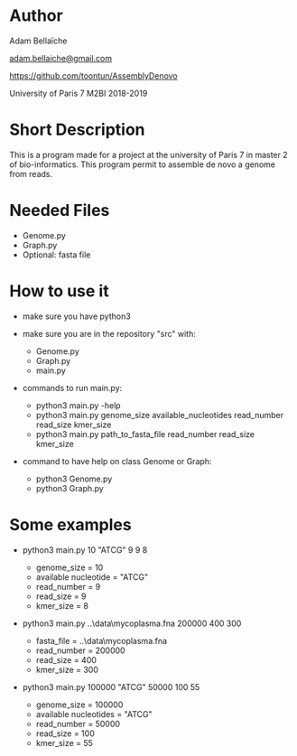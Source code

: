 # Author

Adam Bellaïche

adam.bellaiche@gmail.com

https://github.com/toontun/AssemblyDenovo

University of Paris 7
M2BI
2018-2019

# Short Description

This is a program made for a project at the university of Paris 7 in master 2 of bio-informatics.
This program permit to assemble de novo a genome from reads.

# Needed Files 

* Genome.py
* Graph.py
* Optional: fasta file


# How to use it

* make sure you have python3
* make sure you are in the repository "src" with:
	* Genome.py
	* Graph.py
	* main.py

* commands to run main.py:
	* python3 main.py -help
	* python3 main.py    genome_size   available_nucleotides   read_number   read_size   kmer_size
	* python3 main.py    path_to_fasta_file   read_number  read_size    kmer_size

* command to have help on class Genome or Graph:
	* python3 Genome.py
	* python3 Graph.py

# Some examples

* python3 main.py 10 "ATCG" 9 9 8
	* genome_size = 10
	* available nucleotide = "ATCG"
	* read_number = 9
	* read_size = 9
	* kmer_size = 8

* python3 main.py ..\data\mycoplasma.fna 200000 400 300
	* fasta_file = ..\data\mycoplasma.fna
	* read_number = 200000
	* read_size = 400
	* kmer_size = 300

* python3 main.py 100000 "ATCG" 50000 100 55
	* genome_size = 100000
	* available nucleotides = "ATCG"
	* read_number = 50000
	* read_size = 100
	* kmer_size = 55
	

